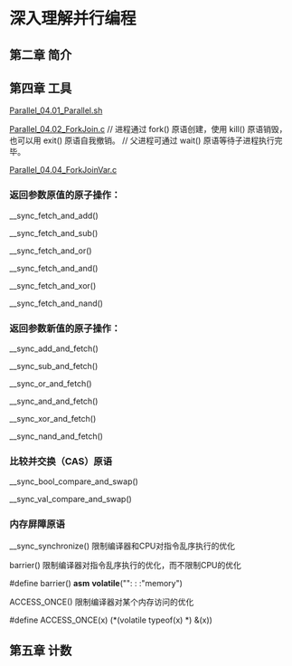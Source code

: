 
# 深入理解并行编程

## 第二章 简介

## 第四章 工具

[Parallel_04.01_Parallel.sh](./Chapter_04_ToolsOfTheTrade/Parallel_04.01_Parallel.sh)

[Parallel_04.02_ForkJoin.c](./Chapter_04_ToolsOfTheTrade/Parallel_04.02_ForkJoin.c)
// 进程通过 fork() 原语创建，使用 kill() 原语销毁，也可以用 exit() 原语自我撤销。
// 父进程可通过 wait() 原语等待子进程执行完毕。

[Parallel_04.04_ForkJoinVar.c](./Chapter_04_ToolsOfTheTrade/Parallel_04.04_ForkJoinVar.c)

### 返回参数原值的原子操作：

__sync_fetch_and_add()

__sync_fetch_and_sub()

__sync_fetch_and_or()

__sync_fetch_and_and()

__sync_fetch_and_xor()

__sync_fetch_and_nand()

### 返回参数新值的原子操作：

__sync_add_and_fetch()

__sync_sub_and_fetch()

__sync_or_and_fetch()

__sync_and_and_fetch()

__sync_xor_and_fetch()

__sync_nand_and_fetch()

### 比较并交换（CAS）原语

__sync_bool_compare_and_swap()

__sync_val_compare_and_swap()

### 内存屏障原语

__sync_synchronize() 限制编译器和CPU对指令乱序执行的优化

barrier() 限制编译器对指令乱序执行的优化，而不限制CPU的优化

#define barrier() __asm__ __volatile__("": : :"memory")

ACCESS_ONCE() 限制编译器对某个内存访问的优化

#define ACCESS_ONCE(x) (*(volatile typeof(x) *) &(x))

## 第五章 计数


